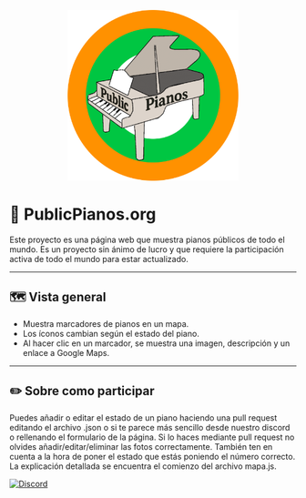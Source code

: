 <p align="center">
  <img src="images/publicpianos_logo.png" width="300"/>
</p>

# 🎹 PublicPianos.org

Este proyecto es una página web que muestra pianos públicos de todo el mundo. Es un proyecto sin ánimo de lucro y que requiere la participación activa de todo el mundo para estar actualizado.

---

## 🗺️ Vista general

- Muestra marcadores de pianos en un mapa.
- Los íconos cambian según el estado del piano.
- Al hacer clic en un marcador, se muestra una imagen, descripción y un enlace a Google Maps.

---

## ✏️ Sobre como participar

Puedes añadir o editar el estado de un piano haciendo una pull request editando el archivo .json o si te parece más sencillo desde nuestro discord o rellenando el formulario de la página. Si lo haces mediante pull request no olvides añadir/editar/eliminar las fotos correctamente. También ten en cuenta a la hora de poner el estado que estás poniendo el número correcto. La explicación detallada se encuentra el comienzo del archivo mapa.js.

[![Discord](https://img.shields.io/discord/1395366489187422279?label=Únete%20a%20nuestro%20Discord&logo=discord&style=for-the-badge)](https://discord.gg/WNYe33NB3g)
